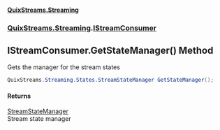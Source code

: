 #### [QuixStreams.Streaming](index.md 'index')
### [QuixStreams.Streaming](QuixStreams.Streaming.md 'QuixStreams.Streaming').[IStreamConsumer](IStreamConsumer.md 'QuixStreams.Streaming.IStreamConsumer')

## IStreamConsumer.GetStateManager() Method

Gets the manager for the stream states

```csharp
QuixStreams.Streaming.States.StreamStateManager GetStateManager();
```

#### Returns
[StreamStateManager](StreamStateManager.md 'QuixStreams.Streaming.States.StreamStateManager')  
Stream state manager